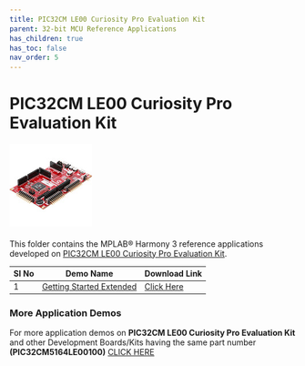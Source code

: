 ```yaml
---
title: PIC32CM LE00 Curiosity Pro Evaluation Kit
parent: 32-bit MCU Reference Applications
has_children: true
has_toc: false
nav_order: 5
---
```

# PIC32CM LE00 Curiosity Pro Evaluation Kit
<h4 align="left"> <img src = "image.jpg"> </h4>

This folder contains the MPLAB® Harmony 3 reference applications developed on [PIC32CM LE00 Curiosity Pro Evaluation Kit](https://www.microchip.com/en-us/development-tool/EV80P12A).

|SI No| Demo Name | Download Link |
| --- | --- | -- |
| 1 | [Getting Started Extended](./pic32cm_le00_cpro_getting_started_ext/readme.md) | [Click Here](https://github.com/Microchip-MPLAB-Harmony/reference_apps/releases/latest/download/pic32cm_le00_cpro_getting_started_ext.zip) |

### More Application Demos

For more application demos on **PIC32CM LE00 Curiosity Pro Evaluation Kit** and other Development Boards/Kits having the same part number **(PIC32CM5164LE00100)** <a href="https://mplab-discover.microchip.com/v1/itemtype/com.microchip.ide.project?s0=PIC32CM5164LE00100" target="_blank"> CLICK HERE </a>
